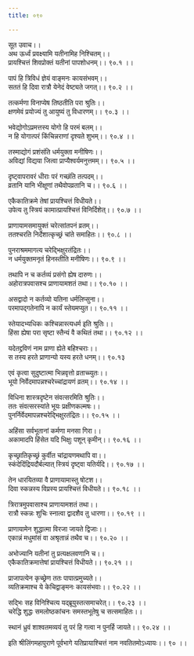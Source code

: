 ```yaml
---
title: ०९०

---
```

सूत उवाच।।  
अथ ऊर्ध्वं प्रवक्ष्यामि यतीनामिह निश्चितम्।।  
प्रायश्चित्तं शिवप्रोक्तं यतीनां पापशोधनम्।। ९०.१ ।।  
  
पापं हि त्रिविधं ज्ञेयं वाङ्मनः कायसंभवम्।।  
सततं हि दिवा रात्रौ येनेदं वेष्ट्यते जगत्।। ९०.२ ।।  
  
तत्कर्मणा विनाप्येष तिष्ठतीति परा श्रुतिः।।  
क्षणमेवं प्रयोज्यं तु आयुष्यं तु विधारणम्।। ९०.३ ।।  
  
भवेद्योगोऽप्रमत्तस्य योगो हि परमं बलम्।।  
न हि योगात्परं किंचिन्नराणां दृश्यते शुभम्।। ९०.४ ।।  
  
तस्माद्योगं प्रशंसंति धर्मयुक्ता मनीषिणः।।  
अविद्यां विद्यया जित्वा प्राप्यैश्वर्यमनुत्तमम्।। ९०.५ ।।  
  
दृष्ट्वापरावरं धीराः परं गच्छंति तत्पदम्।।  
व्रतानि यानि भीक्षूणां तथैवोपव्रतानि च।। ९०.६ ।।  
  
एकैकातिक्रमे तेषां प्रायश्चित्तं विधीयते।।  
उपेत्य तु स्त्रियं कामात्प्रायश्चित्तं विनिर्दिशेत्।। ९०.७ ।।  
  
प्राणायामसमायुक्तं चरेत्सांतपनं व्रतम्।।  
ततश्चरति निर्देशात्कृच्छ्रं चांते समाहितः।। ९०.८ ।।  
  
पुनराश्रममागत्य चरेद्भिक्षुरतंद्रितः।।  
न धर्मयुक्तमनृतं हिनस्तीति मनीषिणः।। ९०.९ ।।  
  
तथापि न च कर्तव्यं प्रसंगो ह्येष दारुणः।।  
अहोरात्रपवासश्च प्राणायामशतं तथा।। ९०.१० ।।  
  
असद्वादो न कर्तव्यो यतिना धर्मलिप्सुना।।  
परमापद्गतेनापि न कार्यं स्तेयमप्युत।। ९०.११ ।।  
  
स्तेयादभ्यधिकः कश्चिन्नास्त्यधर्म इति श्रुतिः।।  
हिंसा ह्येषा परा सृष्टा स्तैन्यं वै कथितं तथा।। ९०.१२ ।।  
  
यदेतद्द्रविणं नाम प्राणा ह्येते बहिश्चराः।।  
स तस्य हरते प्राणान्यो यस्य हरते धनम्।। ९०.१३  
  
एवं कृत्वा सुदुष्टात्मा भिन्नवृत्तो व्रताच्च्युतः।।  
भूयो निर्वेदमापन्नश्चरेच्चांद्रायणं व्रतम्।। ९०.१४ ।।  
  
विधिना शास्त्रदृष्टेन संवत्सरमिति श्रुतिः।।  
ततः संवत्सरस्यांते भूयः प्रक्षीणकल्मषः।।  
पुनर्निर्वेदमापन्नश्चरेद्भिक्षुरतंद्रितः।। ९०.१५ ।।  
  
अहिंसा सर्वभूतानां कर्मणा मनसा गिरा।।  
अकामादपि हिंसेत यदि भिक्षुः पशून् कृमीन्।। ९०.१६ ।।  
  
कृच्छ्रातिकृच्छ्रं कुर्वीत चांद्रायणमथापि वा।।  
स्कंदेदिंद्रियदौर्बल्यात् स्त्रियं दृष्ट्वा यतिर्यदि।। ९०.१७ ।।  
  
तेन धारयितव्या वै प्राणायामास्तु षोटश।।  
दिवा स्कन्नस्य विप्रस्य प्रायश्चित्तं विधीयते।। ९०.१८ ।।  
  
त्रिरात्रमुपवासाश्च प्राणायामशतं तथा।।  
रात्रौ स्कन्नः शुचिः स्नात्वा द्वादशैव तु धारणा।। ९०.१९ ।।  
  
प्राणायामेन शुद्धात्मा विरजा जायते द्विजाः।।  
एकान्नं मधुमांसं वा अश्रृतान्नं तथैव च।। ९०.२० ।।  
  
अभोज्यानि यतीनां तु प्रत्यक्षलवणानि च।।  
एकैकातिक्रमात्तेषां प्रायश्चित्तं विधीयते।। ९०.२१ ।।  
  
प्राजापत्येन कृच्छ्रेण ततः पापात्प्रमुच्यते।।  
व्यतिक्रमाश्च ये केचिद्वाङ्मनः कायसंभवाः।। ९०.२२ ।।  
  
सद्भिः सह विनिश्चित्य यद्ब्रूयुस्तत्समाचरेत्।। ९०.२३ ।।  
चरेद्धि शुद्धः समलोष्ठकांचनः समस्तभूतेषु च सत्समाहितः।।  
  
स्थानं ध्रुवं शाश्वतमव्ययं तु परं हि गत्वा न पुनर्हि जायते।। ९०.२४ ।।  
  
इति श्रीलिंगमहापुराणे पूर्वभागे यतिप्रायाश्चित्तं नाम नवतितमोऽध्यायः।। ९० ।।